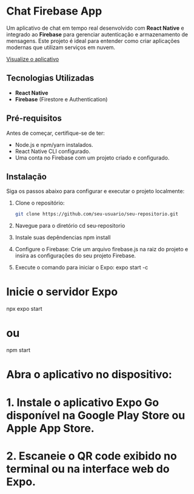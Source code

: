 # Chat Firebase App

Um aplicativo de chat em tempo real desenvolvido com **React Native** e integrado ao **Firebase** para gerenciar autenticação e armazenamento de mensagens. Este projeto é ideal para entender como criar aplicações modernas que utilizam serviços em nuvem.  

[Visualize o aplicativo](https://expo.dev/accounts/rixzz/projects/chatjacao/builds/2efc5805-952e-42b0-856e-d93139b36ee4)

## Tecnologias Utilizadas
- **React Native**
- **Firebase** (Firestore e Authentication)

## Pré-requisitos
Antes de começar, certifique-se de ter:
- Node.js e npm/yarn instalados.
- React Native CLI configurado.
- Uma conta no Firebase com um projeto criado e configurado.

## Instalação
Siga os passos abaixo para configurar e executar o projeto localmente:

1. Clone o repositório:
   ```bash
   git clone https://github.com/seu-usuario/seu-repositorio.git

2. Navegue para o diretório
   cd seu-repositorio

3. Instale suas depêndencias
   npm install

4. Configure o Firebase: Crie um arquivo firebase.js na raiz do projeto e insira as configurações do seu projeto Firebase.

5. Execute o comando para iniciar o Expo:
   expo start -c


# Inicie o servidor Expo
npx expo start
# ou
npm start

# Abra o aplicativo no dispositivo:
# 1. Instale o aplicativo Expo Go disponível na Google Play Store ou Apple App Store.
# 2. Escaneie o QR code exibido no terminal ou na interface web do Expo.

